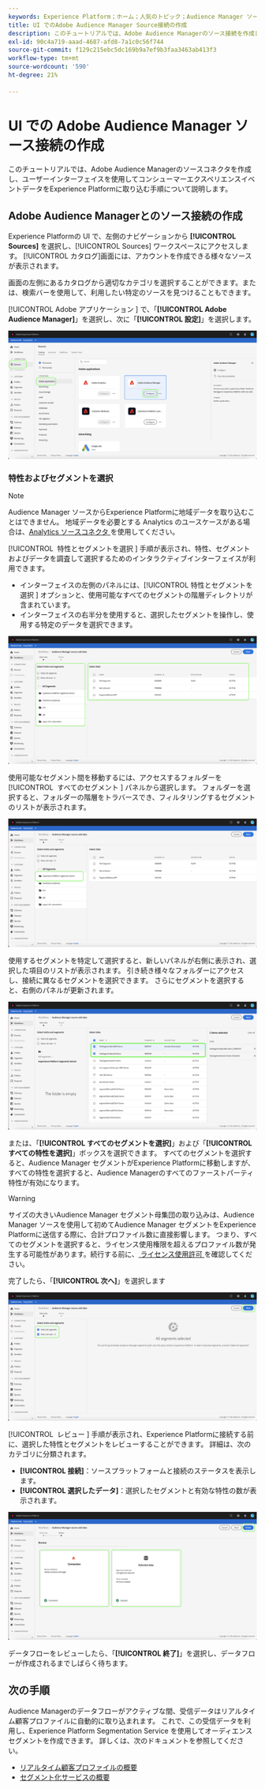```yaml
---
keywords: Experience Platform；ホーム；人気のトピック；Audience Manager ソースコネクタ；Audience Manager;audience manager コネクタ
title: UI でのAdobe Audience Manager Source接続の作成
description: このチュートリアルでは、Adobe Audience Managerのソース接続を作成し、ユーザーインターフェイスを使用してコンシューマーエクスペリエンスイベントデータをExperience Platformに取り込む手順について説明します。
exl-id: 90c4a719-aaad-4687-afd8-7a1c0c56f744
source-git-commit: f129c215ebc5dc169b9a7ef9b3faa3463ab413f3
workflow-type: tm+mt
source-wordcount: '590'
ht-degree: 21%

---
```


# UI での Adobe Audience Manager ソース接続の作成

このチュートリアルでは、Adobe Audience Managerのソースコネクタを作成し、ユーザーインターフェイスを使用してコンシューマーエクスペリエンスイベントデータをExperience Platformに取り込む手順について説明します。

## Adobe Audience Managerとのソース接続の作成

Experience Platformの UI で、左側のナビゲーションから **[!UICONTROL Sources]** を選択し、[!UICONTROL Sources] ワークスペースにアクセスします。 [!UICONTROL カタログ]画面には、アカウントを作成できる様々なソースが表示されます。

画面の左側にあるカタログから適切なカテゴリを選択することができます。または、検索バーを使用して、利用したい特定のソースを見つけることもできます。

[!UICONTROL Adobe アプリケーション &#x200B;] で、「**[!UICONTROL Adobe Audience Manager]**」を選択し、次に「**[!UICONTROL 設定]**」を選択します。

![カタログ](../../../../images/tutorials/create/aam/catalog.png)

### 特性およびセグメントを選択

>[!NOTE]
>
>Audience Manager ソースからExperience Platformに地域データを取り込むことはできません。 地域データを必要とする Analytics のユースケースがある場合は、[Analytics ソースコネクタ ](../adobe-applications/analytics.md) を使用してください。

[!UICONTROL &#x200B; 特性とセグメントを選択 &#x200B;] 手順が表示され、特性、セグメントおよびデータを調査して選択するためのインタラクティブインターフェイスが利用できます。

* インターフェイスの左側のパネルには、[!UICONTROL &#x200B; 特性とセグメントを選択 &#x200B;] オプションと、使用可能なすべてのセグメントの階層ディレクトリが含まれています。
* インターフェイスの右半分を使用すると、選択したセグメントを操作し、使用する特定のデータを選択できます。

![add-data](../../../../images/tutorials/create/aam/add-data.png)

使用可能なセグメント間を移動するには、アクセスするフォルダーを [!UICONTROL &#x200B; すべてのセグメント &#x200B;] パネルから選択します。 フォルダーを選択すると、フォルダーの階層をトラバースでき、フィルタリングするセグメントのリストが表示されます。

![segment-folder](../../../../images/tutorials/create/aam/segment-folder.png)

使用するセグメントを特定して選択すると、新しいパネルが右側に表示され、選択した項目のリストが表示されます。 引き続き様々なフォルダーにアクセスし、接続に異なるセグメントを選択できます。 さらにセグメントを選択すると、右側のパネルが更新されます。

![select-data](../../../../images/tutorials/create/aam/select-data.png)

または、「**[!UICONTROL すべてのセグメントを選択]**」および「**[!UICONTROL すべての特性を選択]**」ボックスを選択できます。 すべてのセグメントを選択すると、Audience Manager セグメントがExperience Platformに移動しますが、すべての特性を選択すると、Audience Managerのすべてのファーストパーティ特性が有効になります。

>[!WARNING]
>
>サイズの大きいAudience Manager セグメント母集団の取り込みは、Audience Manager ソースを使用して初めてAudience Manager セグメントをExperience Platformに送信する際に、合計プロファイル数に直接影響します。 つまり、すべてのセグメントを選択すると、ライセンス使用権限を超えるプロファイル数が発生する可能性があります。続行する前に、[ ライセンス使用許可 ](../../../../../dashboards/guides/license-usage.md) を確認してください。

完了したら、「**[!UICONTROL 次へ]**」を選択します

![all-segments](../../../../images/tutorials/create/aam/all-segments.png)

[!UICONTROL &#x200B; レビュー &#x200B;] 手順が表示され、Experience Platformに接続する前に、選択した特性とセグメントをレビューすることができます。 詳細は、次のカテゴリに分類されます。

* **[!UICONTROL 接続]**：ソースプラットフォームと接続のステータスを表示します。
* **[!UICONTROL 選択したデータ]**：選択したセグメントと有効な特性の数が表示されます。

![レビュー](../../../../images/tutorials/create/aam/review.png)

データフローをレビューしたら、「**[!UICONTROL 終了]**」を選択し、データフローが作成されるまでしばらく待ちます。

## 次の手順

Audience Managerのデータフローがアクティブな間、受信データはリアルタイム顧客プロファイルに自動的に取り込まれます。 これで、この受信データを利用し、Experience Platform Segmentation Service を使用してオーディエンスセグメントを作成できます。 詳しくは、次のドキュメントを参照してください。

* [リアルタイム顧客プロファイルの概要](../../../../../profile/home.md)
* [セグメント化サービスの概要](../../../../../segmentation/home.md)
